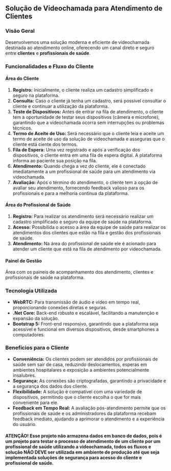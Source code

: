 ## Solução de Videochamada para Atendimento de Clientes

### Visão Geral
Desenvolvemos uma solução moderna e eficiente de videochamada destinada ao atendimento online, oferecendo um canal direto e seguro entre **clientes** e **profissionais de saúde**.

### Funcionalidades e Fluxo do Cliente

#### Área do Cliente
1. **Registro:** Inicialmente, o cliente realiza um cadastro simplificado e seguro na plataforma.
2. **Consulta:** Caso o cliente já tenha um cadastro, será possível consultar o cliente e continuar a utilização da plataforma. 
2. **Teste de Dispositivos:** Antes de entrar na fila de atendimento, o cliente tem a oportunidade de testar seus dispositivos (câmera e microfone), garantindo que a videochamada ocorra sem interrupções ou problemas técnicos.
3. **Termo de Aceite de Uso:** Será necessário que o cliente leia e aceite um termo de aceite de uso da solução de videochamada e asseguras que o cliente está ciente dos termos.
4. **Fila de Espera:** Uma vez registrado e após a verificação dos dispositivos, o cliente entra em uma fila de espera digital. A plataforma informa ao paciente sua posição na fila.
4. **Atendimento:** Quando chega a vez do cliente, ele é conectado imediatamente a um profissional de saúde para um atendimento via videochamada.
5. **Avaliação:** Após o término do atendimento, o cliente tem a opção de avaliar seu atendimento, fornecendo feedback valioso para os profissionais e para a melhoria contínua da plataforma.

#### Área do Profissional de Saúde
1. **Registro:** Para realizar os atendimento será necessário realizar um cadastro simplificado e seguro da equipe de saúde na plataforma.
2. **Acesso:** Possibilida o acesso a área da equipe de saúde para realizar os atendimentos dos clientes que estão na fila e gestão dos profissionais de saúde.
3. **Atendimento:** Na área do profissional de saúde ele é acionado para atender um cliente que está na fila de atendimento por videochamada.

#### Painel de Gestão
Área com os paineis de acompanhamento dos atendimento, clientes e profissionais de saúde na plataforma.

### Tecnologia Utilizada

- **WebRTC:** Para transmissão de áudio e vídeo em tempo real, proporcionando conexões diretas e seguras.
- **.Net Core:** Back-end robusto e escalável, facilitando a manutenção e expansão da solução.
- **Bootstrap 5:** Front-end responsivo, garantindo que a plataforma seja acessível e funcional em diversos dispositivos, desde smartphones a computadores.

### Benefícios para o Cliente

- **Conveniência:** Os clientes podem ser atendidos por profissionais de saúde sem sair de casa, reduzindo deslocamentos, esperas em ambientes hospitalares e exposição a ambientes potencialmente insalubres.
- **Segurança:** As conexões são criptografadas, garantindo a privacidade e a segurança dos dados dos cliente.
- **Flexibilidade:** A solução é compatível com uma variedade de dispositivos, permitindo que o cliente escolha o que for mais conveniente para ele.
- **Feedback em Tempo Real:** A avaliação pós-atendimento permite que os profissionais de saúde e os administradores da plataforma recebam feedback imediato, ajudando a aprimorar o atendimento e a experiência do usuário.

#### ATENÇÃO! Esse projeto não armazena dados em banco de dados, pois é um projeto para testar o processo de atendimento de um cliente por um profissional de saúde utilizando a videochamada, todos os fluxos e solução NÃO DEVE ser utilizada em ambiente de produção até que seja implementada soluções de segurança para acesso do cliente e profissional de saúde.